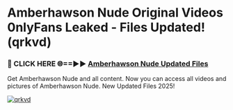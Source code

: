 # Amberhawson Nude Original Videos 0nlyFans Leaked - Files Updated! (qrkvd)

<h3>🔴 CLICK HERE 🌐==►► <a href="https://tinyurl.com/52m3yx9h" rel="nofollow">Amberhawson Nude Updated Files</a></h3>

Get Amberhawson Nude and all content. Now you can access all videos and pictures of Amberhawson Nude. New Updated Files 2025!

[![qrkvd](https://i.imgur.com/TnHtlc8.gif)](https://tinyurl.com/52m3yx9h)
